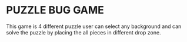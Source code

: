 # PUZZLE BUG GAME
This game is 4 different puzzle user can select any background and can solve the puzzle by placing the all pieces in different drop zone.
